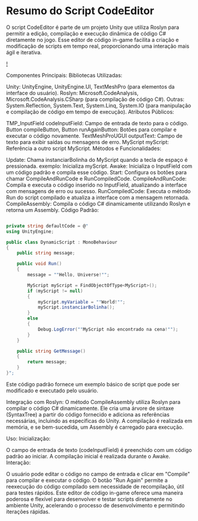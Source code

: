 # Resumo do Script CodeEditor

O script CodeEditor é parte de um projeto Unity que utiliza Roslyn para permitir a edição, compilação e execução dinâmica de código C# diretamente no jogo. Esse editor de código in-game facilita a criação e modificação de scripts em tempo real, proporcionando uma interação mais ágil e iterativa.

[!](https://github.com/elisioMassaqui/RealTimeCodeEditor/blob/master/Anota%C3%A7%C3%A3o%202024-06-11%20202519.png)

Componentes Principais:
Bibliotecas Utilizadas:

Unity:
UnityEngine, UnityEngine.UI, TextMeshPro (para elementos da interface do usuário).
Roslyn:
Microsoft.CodeAnalysis, Microsoft.CodeAnalysis.CSharp (para compilação de código C#).
Outras:
System.Reflection, System.Text, System.Linq, System.IO (para manipulação e compilação de código em tempo de execução).
Atributos Públicos:

TMP_InputField codeInputField: Campo de entrada de texto para o código.
Button compileButton, Button runAgainButton: Botões para compilar e executar o código novamente.
TextMeshProUGUI outputText: Campo de texto para exibir saídas ou mensagens de erro.
MyScript myScript: Referência a outro script MyScript.
Métodos e Funcionalidades:

Update: Chama instanciarBolinha do MyScript quando a tecla de espaço é pressionada.
exemplo: Inicializa myScript.
Awake: Inicializa o InputField com um código padrão e compila esse código.
Start: Configura os botões para chamar CompileAndRunCode e RunCompiledCode.
CompileAndRunCode: Compila e executa o código inserido no InputField, atualizando a interface com mensagens de erro ou sucesso.
RunCompiledCode: Executa o método Run do script compilado e atualiza a interface com a mensagem retornada.
CompileAssembly: Compila o código C# dinamicamente utilizando Roslyn e retorna um Assembly.
Código Padrão:

```csharp

private string defaultCode = @"
using UnityEngine;

public class DynamicScript : MonoBehaviour
{
    public string message;

    public void Run()
    {
        message = ""Hello, Universe!"";

        MyScript myScript = FindObjectOfType<MyScript>();
        if (myScript != null)
        {
            myScript.myVariable = ""World!"";
            myScript.instanciarBolinha();
        }
        else
        {
            Debug.LogError(""MyScript não encontrado na cena!"");
        }
    }

    public string GetMessage()
    {
        return message;
    }
}";
```

Este código padrão fornece um exemplo básico de script que pode ser modificado e executado pelo usuário.

Integração com Roslyn:
O método CompileAssembly utiliza Roslyn para compilar o código C# dinamicamente. Ele cria uma árvore de sintaxe (SyntaxTree) a partir do código fornecido e adiciona as referências necessárias, incluindo as específicas do Unity. A compilação é realizada em memória, e se bem-sucedida, um Assembly é carregado para execução.

Uso:
Inicialização:

O campo de entrada de texto (codeInputField) é preenchido com um código padrão ao iniciar.
A compilação inicial é realizada durante o Awake.
Interação:

O usuário pode editar o código no campo de entrada e clicar em "Compile" para compilar e executar o código.
O botão "Run Again" permite a reexecução do código compilado sem necessidade de recompilação, útil para testes rápidos.
Este editor de código in-game oferece uma maneira poderosa e flexível para desenvolver e testar scripts diretamente no ambiente Unity, acelerando o processo de desenvolvimento e permitindo iterações rápidas.
